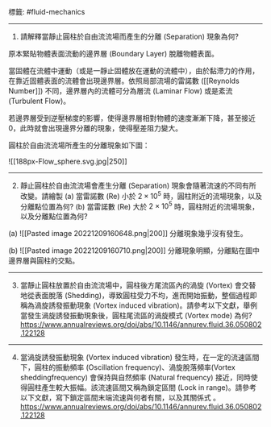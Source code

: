 標籤: #fluid-mechanics 

---

1. 請解釋當靜止圓柱於自由流流場而產生的分離 (Separation) 現象為何?

原本緊貼物體表面流動的邊界層 (Boundary Layer) 脫離物體表面。

當固體在流體中運動（或是一靜止固體放在運動的流體中），由於黏滯力的作用，在靠近固體表面的流體會出現邊界層。依照局部流場的雷諾數 ([[Reynolds Number]]) 不同，邊界層內的流體可分為層流 (Laminar Flow) 或是紊流 (Turbulent Flow)。

若邊界層受到逆壓梯度的影響，使得邊界層相對物體的速度漸漸下降，甚至接近0，此時就會出現邊界分離的現象，使得壓差阻力變大。

圓柱於自由流流場所產生的分離現象如下圖：

![[188px-Flow_sphere.svg.jpg|250]]

---

2. 靜止圓柱於自由流流場會產生分離 (Separation) 現象會隨著流速的不同有所改變。請繪製 (a) 當雷諾數 (Re) 小於 $2 \times 10^5$ 時，圓柱附近的流場現象，以及分離點位置為何? (b) 當雷諾數 (Re) 大於 $2\times 10^5$ 時，圓柱附近的流場現象，以及分離點位置為何?

(a)
![[Pasted image 20221209160648.png|200]]
分離現象幾乎沒有發生。

(b)
![[Pasted image 20221209160710.png|200]]
分離現象明顯，分離點在圖中邊界層與圓柱的交點。

---

3. 當靜止圓柱放置於自由流流場中，圓柱後方尾流區內的渦旋 (Vortex) 會交替地從表面脫落 (Shedding)，導致圓柱受力不均，進而開始振動，整個過程即稱為渦旋誘發振動現象 (Vortex induced vibration)。請參考以下文獻，舉例當發生渦旋誘發振動現象後，圓柱尾流區的渦旋模式 (Vortex mode) 為何?
https://www.annualreviews.org/doi/abs/10.1146/annurev.fluid.36.050802.122128



---

4. 當渦旋誘發振動現象 (Vortex induced vibration) 發生時，在一定的流速區間下，圓柱的振動頻率 (Oscillation frequency)、渦旋脫落頻率(Vortex sheddingfrequency) 會保持與自然頻率 (Natural frequency) 接近，同時使得圓柱產生較大振幅。該流速區間又稱為鎖定區間 (Lock in range)。請參考以下文獻，寫下鎖定區間末端流速與何者有關，以及其關係式 。
https://www.annualreviews.org/doi/abs/10.1146/annurev.fluid.36.050802.122128

